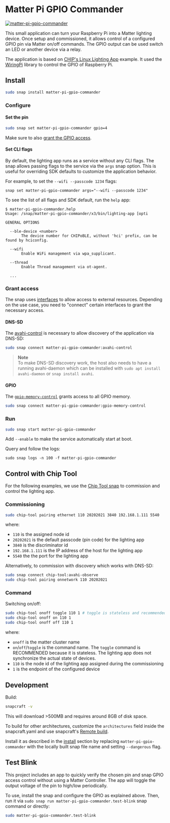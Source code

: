 # Matter Pi GPIO Commander
[![matter-pi-gpio-commander](https://snapcraft.io/matter-pi-gpio-commander/badge.svg)](https://snapcraft.io/matter-pi-gpio-commander)

This small application can turn your Raspberry Pi into a Matter lighting device. Once setup and commissioned, it allows control of a configured GPIO pin via Matter on/off commands. The GPIO output can be used switch an LED or another device via a relay.

The application is based on [CHIP's Linux Lighting App](https://github.com/project-chip/connectedhomeip/tree/master/examples/lighting-app/linux) example. It used the [WiringPi](https://github.com/WiringPi/WiringPi) library to control the GPIO of Raspberry Pi.

## Install

```bash
sudo snap install matter-pi-gpio-commander
```

### Configure
#### Set the pin

```bash
sudo snap set matter-pi-gpio-commander gpio=4
```

Make sure to also [grant the GPIO access](#GPIO).

#### Set CLI flags
By default, the lighting app runs as a service without any CLI flags.
The snap allows passing flags to the service via the `args` snap option. 
This is useful for overriding SDK defaults to customize the application behavior.

For example, to set the `--wifi --passcode 1234` flags:
```
snap set matter-pi-gpio-commander args="--wifi --passcode 1234"
```

To see the list of all flags and SDK default, run the `help` app:
```
$ matter-pi-gpio-commander.help
Usage: /snap/matter-pi-gpio-commander/x3/bin/lighting-app [opti

GENERAL OPTIONS

  --ble-device <number>
       The device number for CHIPoBLE, without 'hci' prefix, can be found by hciconfig.

  --wifi
       Enable WiFi management via wpa_supplicant.

  --thread
       Enable Thread management via ot-agent.

  ...
```

### Grant access
The snap uses [interfaces](https://snapcraft.io/docs/interface-management) to allow access to external resources. Depending on the use case, you need to "connect" certain interfaces to grant the necessary access.
#### DNS-SD
The [avahi-control](https://snapcraft.io/docs/avahi-control-interface) is necessary to allow discovery of the application via DNS-SD:

```bash
sudo snap connect matter-pi-gpio-commander:avahi-control
```

> **Note**  
> To make DNS-SD discovery work, the host also needs to have a running avahi-daemon which can be installed with `sudo apt install avahi-daemon` or `snap install avahi`.

#### GPIO
The [`gpio-memory-control`](https://snapcraft.io/docs/gpio-memory-control-interface) grants access to all GPIO memory.

```bash
sudo snap connect matter-pi-gpio-commander:gpio-memory-control
```

### Run
```bash
sudo snap start matter-pi-gpio-commander
```
Add `--enable` to make the service automatically start at boot. 

Query and follow the logs:
```
sudo snap logs -n 100 -f matter-pi-gpio-commander
```

## Control with Chip Tool
For the following examples, we use the [Chip Tool snap](https://snapcraft.io/chip-tool) to commission and control the lighting app.
### Commissioning

```bash
sudo chip-tool pairing ethernet 110 20202021 3840 192.168.1.111 5540
```

where:

-   `110` is the assigned node id
-   `20202021` is the default passcode (pin code) for the lighting app
-   `3840` is the discriminator id
-   `192.168.1.111` is the IP address of the host for the lighting app
-   `5540` the the port for the lighting app

Alternatively, to commission with discovery which works with DNS-SD:

```bash
sudo snap connect chip-tool:avahi-observe
sudo chip-tool pairing onnetwork 110 20202021
```

### Command

Switching on/off:

```bash
sudo chip-tool onoff toggle 110 1 # toggle is stateless and recommended
sudo chip-tool onoff on 110 1
sudo chip-tool onoff off 110 1
```

where:

-   `onoff` is the matter cluster name
-   `on`/`off`/`toggle` is the command name. The `toggle` command is RECOMMENDED
    because it is stateless. The lighting app does not synchronize the actual state of
    devices.
-   `110` is the node id of the lighting app assigned during the commissioning
-   `1` is the endpoint of the configured device

## Development
Build:
```bash
snapcraft -v
```
This will download >500MB and requires around 8GB of disk space. 

To build for other architectures, customize the `architectures` field inside the snapcraft.yaml and use snapcraft's [Remote build](https://snapcraft.io/docs/remote-build).

Install it as described in the [install](#install) section by replacing `matter-pi-gpio-commander` with the locally built snap file name and setting `--dangerous` flag.

## Test Blink
This project includes an app to quickly verify the chosen pin and snap GPIO access control without using a Matter Controller.
The app will toggle the output voltage of the pin to high/low periodically.

To use, install the snap and configure the GPIO as explained above.
Then, run it via `sudo snap run matter-pi-gpio-commander.test-blink` snap command or directly:
```bash
sudo matter-pi-gpio-commander.test-blink
```
